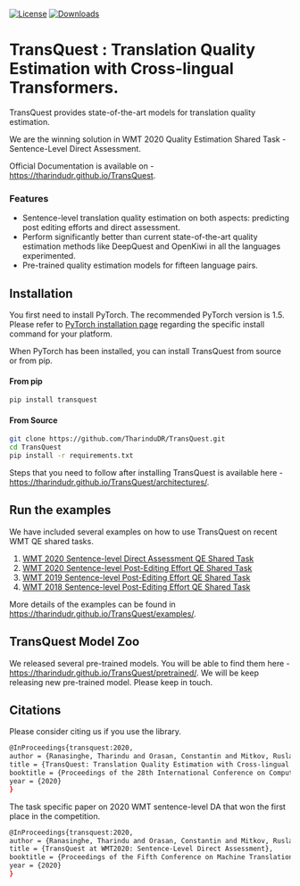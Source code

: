 [![License](https://img.shields.io/badge/License-Apache%202.0-blue.svg)](https://opensource.org/licenses/Apache-2.0) [![Downloads](https://pepy.tech/badge/transquest)](https://pepy.tech/project/transquest)

# TransQuest : Translation Quality Estimation with Cross-lingual Transformers. 

TransQuest provides state-of-the-art models for translation quality estimation.

We are the winning solution in WMT 2020 Quality Estimation Shared Task -  Sentence-Level Direct Assessment.

Official Documentation is available on - https://tharindudr.github.io/TransQuest.

### Features
- Sentence-level translation quality estimation on both aspects: predicting post editing efforts and direct assessment.
- Perform significantly better than current state-of-the-art quality estimation methods like DeepQuest and OpenKiwi in all the languages experimented. 
- Pre-trained quality estimation models for fifteen language pairs.  

## Installation
You first need to install PyTorch. The recommended PyTorch version is 1.5.
Please refer to [PyTorch installation page](https://pytorch.org/get-started/locally/#start-locally) regarding the specific install command for your platform.

When PyTorch has been installed, you can install TransQuest from source or from pip. 

#### From pip

```bash
pip install transquest
```

#### From Source
```bash
git clone https://github.com/TharinduDR/TransQuest.git
cd TransQuest
pip install -r requirements.txt
```

Steps that you need to follow after installing TransQuest is available here - https://tharindudr.github.io/TransQuest/architectures/.

## Run the examples
We have included several examples on how to use TransQuest on recent WMT QE shared tasks. 

1. [WMT 2020 Sentence-level Direct Assessment QE Shared Task](examples/sentence_level/wmt_2020)
2. [WMT 2020 Sentence-level Post-Editing Effort QE Shared Task](examples/wmt_2020_task2)
3. [WMT 2019 Sentence-level Post-Editing Effort QE Shared Task](examples/wmt_2019)
3. [WMT 2018 Sentence-level Post-Editing Effort QE Shared Task](examples/sentence_level/wmt_2018)

More details of the examples can be found in https://tharindudr.github.io/TransQuest/examples/.

## TransQuest Model Zoo
We released several pre-trained models. You will be able to find them here - https://tharindudr.github.io/TransQuest/pretrained/. We will be keep releasing new pre-trained model. Please keep in touch.

## Citations
Please consider citing us if you use the library. 
```bash
@InProceedings{transquest:2020,
author = {Ranasinghe, Tharindu and Orasan, Constantin and Mitkov, Ruslan},
title = {TransQuest: Translation Quality Estimation with Cross-lingual Transformers},
booktitle = {Proceedings of the 28th International Conference on Computational Linguistics},
year = {2020}
}
```

The task specific paper on 2020 WMT sentence-level DA that won the first place in the competition. 
```bash
@InProceedings{transquest:2020,
author = {Ranasinghe, Tharindu and Orasan, Constantin and Mitkov, Ruslan},
title = {TransQuest at WMT2020: Sentence-Level Direct Assessment},
booktitle = {Proceedings of the Fifth Conference on Machine Translation},
year = {2020}
}
```
